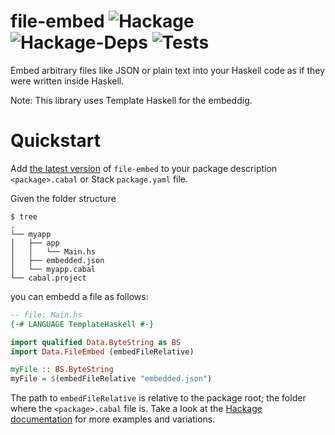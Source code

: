 # file-embed ![Hackage](https://img.shields.io/hackage/v/file-embed.svg) ![Hackage-Deps](https://img.shields.io/hackage-deps/v/file-embed.svg) ![Tests](https://github.com/snoyberg/file-embed/workflows/Tests/badge.svg)

Embed arbitrary files like JSON or plain text into your Haskell code as if they were written inside Haskell.

Note: This library uses Template Haskell for the embeddig.

# Quickstart

Add [the latest version](https://hackage.haskell.org/package/file-embed) of `file-embed` to your
package description `<package>.cabal` or Stack `package.yaml` file.

Given the folder structure

```shell
$ tree
.
└── myapp
│   ├── app
│   │   └── Main.hs
│   ├── embedded.json
│   └── myapp.cabal
└── cabal.project
```

you can embedd a file as follows:

```haskell
-- file: Main.hs
{-# LANGUAGE TemplateHaskell #-}

import qualified Data.ByteString as BS
import Data.FileEmbed (embedFileRelative)

myFile :: BS.ByteString
myFile = $(embedFileRelative "embedded.json")
```

The path to `embedFileRelative` is relative to the package root; the folder where the `<package>.cabal` file is.
Take a look at the [Hackage documentation](https://hackage.haskell.org/package/file-embed/docs/Data-FileEmbed.html)
for more examples and variations.
